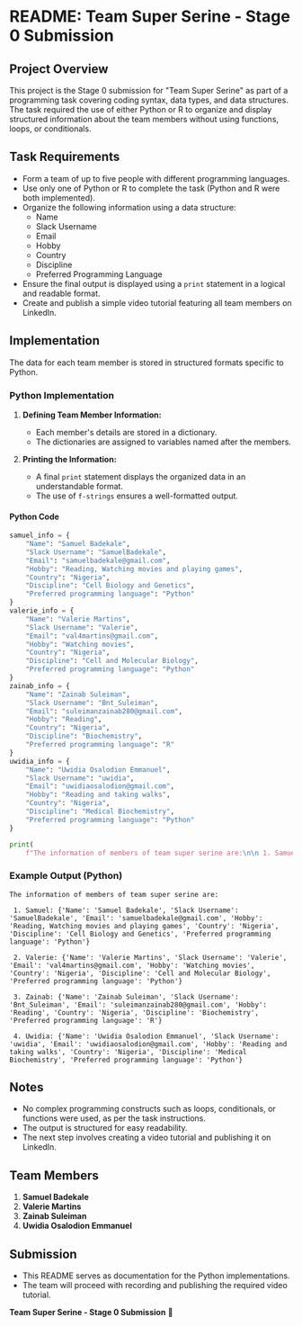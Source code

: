# README: Team Super Serine - Stage 0 Submission

## Project Overview
This project is the Stage 0 submission for "Team Super Serine" as part of a programming task covering coding syntax, data types, and data structures. The task required the use of either Python or R to organize and display structured information about the team members without using functions, loops, or conditionals.

## Task Requirements
- Form a team of up to five people with different programming languages.
- Use only one of Python or R to complete the task (Python and R were both implemented).
- Organize the following information using a data structure:
  - Name
  - Slack Username
  - Email
  - Hobby
  - Country
  - Discipline
  - Preferred Programming Language
- Ensure the final output is displayed using a `print` statement in a logical and readable format.
- Create and publish a simple video tutorial featuring all team members on LinkedIn.

## Implementation
The data for each team member is stored in structured formats specific to Python.

### Python Implementation
1. **Defining Team Member Information:**
   - Each member's details are stored in a dictionary.
   - The dictionaries are assigned to variables named after the members.

2. **Printing the Information:**
   - A final `print` statement displays the organized data in an understandable format.
   - The use of `f-strings` ensures a well-formatted output.

#### Python Code
```python
samuel_info = {
    "Name": "Samuel Badekale",
    "Slack Username": "SamuelBadekale",
    "Email": "samuelbadekale@gmail.com",
    "Hobby": "Reading, Watching movies and playing games",
    "Country": "Nigeria",
    "Discipline": "Cell Biology and Genetics",
    "Preferred programming language": "Python"
}
valerie_info = {
    "Name": "Valerie Martins",
    "Slack Username": "Valerie",
    "Email": "val4martins@gmail.com",
    "Hobby": "Watching movies",
    "Country": "Nigeria",
    "Discipline": "Cell and Molecular Biology",
    "Preferred programming language": "Python"
}
zainab_info = {
    "Name": "Zainab Suleiman",
    "Slack Username": "Bnt_Suleiman",
    "Email": "suleimanzainab280@gmail.com",
    "Hobby": "Reading",
    "Country": "Nigeria",
    "Discipline": "Biochemistry",
    "Preferred programming language": "R"
}
uwidia_info = {
    "Name": "Uwidia Osalodion Emmanuel",
    "Slack Username": "uwidia",
    "Email": "uwidiaosalodion@gmail.com",
    "Hobby": "Reading and taking walks",
    "Country": "Nigeria",
    "Discipline": "Medical Biochemistry",
    "Preferred programming language": "Python"
}

print(
    f"The information of members of team super serine are:\n\n 1. Samuel:{samuel_info}\n\n 2. Valerie: {valerie_info}\n\n 3. Zainab: {zainab_info}\n\n 4. Uwidia: {uwidia_info}\n\n")
```

### Example Output (Python)
```
The information of members of team super serine are:

 1. Samuel: {'Name': 'Samuel Badekale', 'Slack Username': 'SamuelBadekale', 'Email': 'samuelbadekale@gmail.com', 'Hobby': 'Reading, Watching movies and playing games', 'Country': 'Nigeria', 'Discipline': 'Cell Biology and Genetics', 'Preferred programming language': 'Python'}

 2. Valerie: {'Name': 'Valerie Martins', 'Slack Username': 'Valerie', 'Email': 'val4martins@gmail.com', 'Hobby': 'Watching movies', 'Country': 'Nigeria', 'Discipline': 'Cell and Molecular Biology', 'Preferred programming language': 'Python'}

 3. Zainab: {'Name': 'Zainab Suleiman', 'Slack Username': 'Bnt_Suleiman', 'Email': 'suleimanzainab280@gmail.com', 'Hobby': 'Reading', 'Country': 'Nigeria', 'Discipline': 'Biochemistry', 'Preferred programming language': 'R'}

 4. Uwidia: {'Name': 'Uwidia Osalodion Emmanuel', 'Slack Username': 'uwidia', 'Email': 'uwidiaosalodion@gmail.com', 'Hobby': 'Reading and taking walks', 'Country': 'Nigeria', 'Discipline': 'Medical Biochemistry', 'Preferred programming language': 'Python'}
```

## Notes
- No complex programming constructs such as loops, conditionals, or functions were used, as per the task instructions.
- The output is structured for easy readability.
- The next step involves creating a video tutorial and publishing it on LinkedIn.

## Team Members
1. **Samuel Badekale**
2. **Valerie Martins**
3. **Zainab Suleiman**
4. **Uwidia Osalodion Emmanuel**

## Submission
- This README serves as documentation for the Python implementations.
- The team will proceed with recording and publishing the required video tutorial.

**Team Super Serine - Stage 0 Submission** 🚀



